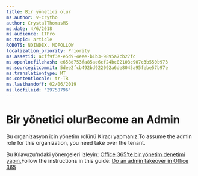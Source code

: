 ```yaml
---
title: Bir yönetici olur
ms.author: v-crytho
author: CrystalThomasMS
ms.date: 4/6/2018
ms.audience: ITPro
ms.topic: article
ROBOTS: NOINDEX, NOFOLLOW
localization_priority: Priority
ms.assetid: acff9f3e-e5d9-4eee-b1b3-9895a7cb27fc
ms.openlocfilehash: e658d753fa85ae6cf24bc02103c907c3b550b973
ms.sourcegitcommit: 5dee2fcb492bd922092a6de8045a95febe57b97e
ms.translationtype: MT
ms.contentlocale: tr-TR
ms.lasthandoff: 02/06/2019
ms.locfileid: "29758796"
---
```

# <a name="become-an-admin"></a><span data-ttu-id="0afe4-102">Bir yönetici olur</span><span class="sxs-lookup"><span data-stu-id="0afe4-102">Become an Admin</span></span>

<span data-ttu-id="0afe4-103">Bu organizasyon için yönetim rolünü Kiracı yapmanız.</span><span class="sxs-lookup"><span data-stu-id="0afe4-103">To assume the admin role for this organization, you need take over the tenant.</span></span> 
  
<span data-ttu-id="0afe4-104">Bu Kılavuzu'ndaki yönergeleri izleyin: [Office 365'te bir yönetim denetimi yapın.](https://support.office.com/article/b9707ec8-2247-4e25-9bad-f11ddbc686e4)</span><span class="sxs-lookup"><span data-stu-id="0afe4-104">Follow the instructions in this guide: [Do an admin takeover in Office 365](https://support.office.com/article/b9707ec8-2247-4e25-9bad-f11ddbc686e4)</span></span>